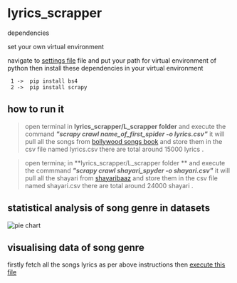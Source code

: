# lyrics_scrapper


dependencies

  set your own virtual environment

  navigate to [settings file](.vscode/settings.json) file and put your  path for virtual environment  of python 
  then install these dependencies in your virtual environment
   
     1 ->  pip install bs4
     2 ->  pip install scrapy
    
    
     
    

## how to run it




  > open terminal in **lyrics_scrapper/L_scrapper folder** and execute the command  ***"scrapy crawl name_of_first_spider -o lyrics.csv"***
   it will  pull all the songs from [bollywood songs book](https://bollywoodsongsbook.com/atoz/all)  and store them in the csv file named lyrics.csv
   there are total around 15000  lyrics .
   
  > open termina; in **lyrics_scrapper/L_scrapper folder ** and execute the commmand ***"scrapy crawl shayari_spyder -o shayari.csv"***
   it will pull all the shayari from [shayaribaaz](http://www.shayaribazar.com/English/) and store them in the csv file named shayari.csv
   there are total around 24000 shayari .
    
    
    
    
 ## statistical analysis of song genre in datasets
 
 ![pie chart](https://github.com/ajitsinghrathore/lyrics_scrapper/blob/master/L_scrapper/Figure_1.png?raw=true)
 
 
 
 ## visualising data of song genre
 
  firstly  fetch all the songs lyrics as per above instructions then [execute this file](L_scrapper/visualization.py) 
 
